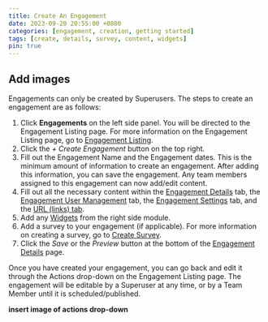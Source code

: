 ```yaml
---
title: Create An Engagement
date: 2023-09-20 20:55:00 +0800
categories: [engagement, creation, getting started]
tags: [create, details, survey, content, widgets]
pin: true
---
```


## Add images

Engagements can only be created by Superusers. The steps to create an engagement are as follows:

1. Click **Engagements** on the left side panel. You will be directed to the Engagement Listing page. For more information on the Engagement Listing page, go to [Engagement Listing](/met-guide/posts/engagement-listing/).
2. Click the *+ Create Engagement* button on the top right.
3. Fill out the Engagement Name and the Engagement dates. This is the minimum amount of information to create an engagement. After adding this information, you can save the engagement. Any team members assigned to this engagement can now add/edit content.
4. Fill out all the necessary content within the [Engagement Details](/met-guide/posts/engagement-details/) tab, the [Engagement User Management](/met-guide/posts/engagement-UM/) tab, the [Engagement Settings](/met-guide/posts/engagement-settings/) tab, and the [URL (links) tab](/met-guide/posts/engagement-URLs/).
5. Add any [Widgets](/met-guide/posts/widgets/) from the right side module. 
6. Add a survey to your engagement (if applicable). For more information on creating a survey, go to [Create Survey](/met-guide/posts/create-survey/).
7. Click the *Save* or the *Preview* button at the bottom of the [Engagement Details](/met-guide/posts/engagement-details/) page.

Once you have created your engagement, you can go back and edit it through the Actions drop-down on the Engagement Listing page. The engagement will be editable by a Superuser at any time, or by a Team Member until it is scheduled/published.

 **insert image of actions drop-down**


